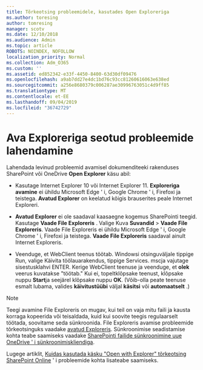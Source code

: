 ```yaml
---
title: Tõrkeotsing probleemidele, kasutades Open Exploreriga
ms.author: toresing
author: tomresing
manager: scotv
ms.date: 12/10/2018
ms.audience: Admin
ms.topic: article
ROBOTS: NOINDEX, NOFOLLOW
localization_priority: Normal
ms.collection: Adm_O365
ms.custom: ''
ms.assetid: ed852342-e33f-4450-8400-63d30df09476
ms.openlocfilehash: a9ab7dd27e4dc1bd76c93cc81260616063e638ed
ms.sourcegitcommit: a256e8680379c006287ae30996763051c4d9ff85
ms.translationtype: MT
ms.contentlocale: et-EE
ms.lasthandoff: 09/04/2019
ms.locfileid: "36742729"
---
```

# <a name="fix-problems-with-open-with-explorer"></a>Ava Exploreriga seotud probleemide lahendamine

Lahendada levinud probleemid avamisel dokumenditeeki rakenduses SharePoint või OneDrive **Open Explorer** käsu abil: 
  
- Kasutage Internet Explorer 10 või Internet Explorer 11. **Exploreriga avamine** ei ühildu Microsoft Edge ' i, Google Chrome ' i, Firefoxi ja teistega. **Avatud Explorer** on keelatud kõigis brauserites peale Internet Exploreri. 
    
- **Avatud Explorer** ei ole saadaval kaasaegne kogemus SharePointi teegid. Kasutage **Vaade File Exploreris** . Valige Kuva **Suvandid** \> **Vaade File Exploreris**. Vaade File Exploreris ei ühildu Microsoft Edge ' i, Google Chrome ' i, Firefoxi ja teistega. **Vaade File Exploreris** saadaval ainult Internet Exploreris. 
    
- Veenduge, et WebClient teenus töötab. Windowsi otsinguväljale tippige Run, valige Käivita töölauarakendus, tippige Services. mscja vajutage sisestusklahvi ENTER. Kerige WebClient teenuse ja veenduge, et **olek** veerus kuvatakse "töötab." Kui ei, topeltklõpsake teenust, klõpsake nuppu **Start**ja seejärel klõpsake nuppu **OK**. (Võib-olla peate teenuse esmalt lubama, valides **käivitustüübi** väljal **käsitsi** või **automaatselt** .) 
    
> [!NOTE]
> Teegi avamine File Exploreris on mugav, kui teil on vaja mitu faili ja kausta korraga kopeerida või teisaldada, kuid kui soovite teegis regulaarselt töötada, soovitame seda sünkroonida. File Exploreris avamise probleemide tõrkeotsinguks vaadake [avatud Exploreris](https://go.microsoft.com/fwlink/?linkid=871665). Sünkroonimise seadistamise kohta teabe saamiseks vaadake [SharePointi failide sünkroonimine uue OneDrive ' i sünkroonimiskliendiga](https://go.microsoft.com/fwlink/?linkid=871666).
  
Lugege artiklit, [Kuidas kasutada käsku "Open with Explorer" tõrkeotsing SharePoint Online](https://docs.microsoft.com/sharepoint/support/lists-and-libraries/troubleshoot-issues-using-open-with-explorer) ' i probleemide kohta lisateabe saamiseks. 
  


